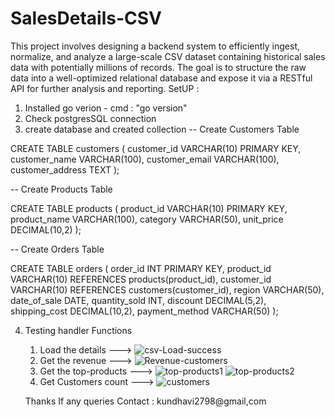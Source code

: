 # SalesDetails-CSV
This project involves designing a backend system to efficiently ingest, normalize, and analyze a large-scale CSV dataset containing historical sales data with potentially millions of records. The goal is to structure the raw data into a well-optimized relational database and expose it via a RESTful API for further analysis and reporting.
SetUP :
1. Installed go verion - cmd : "go version"
2. Check postgresSQL connection
3. create database and created collection
-- Create Customers Table

CREATE TABLE customers (
    customer_id VARCHAR(10) PRIMARY KEY,
    customer_name VARCHAR(100),
    customer_email VARCHAR(100),
    customer_address TEXT
);

-- Create Products Table

CREATE TABLE products (
    product_id VARCHAR(10) PRIMARY KEY,
    product_name VARCHAR(100),
    category VARCHAR(50),
    unit_price DECIMAL(10,2)
);

-- Create Orders Table

CREATE TABLE orders (
    order_id INT PRIMARY KEY,
    product_id VARCHAR(10) REFERENCES products(product_id),
    customer_id VARCHAR(10) REFERENCES customers(customer_id),
    region VARCHAR(50),
    date_of_sale DATE,
    quantity_sold INT,
    discount DECIMAL(5,2),
    shipping_cost DECIMAL(10,2),
    payment_method VARCHAR(50)
);

4. Testing handler Functions
     1. Load the details ---> ![csv-Load-success](https://github.com/user-attachments/assets/226afcae-1f39-44a8-9e36-b2a00024412e)
     2. Get the revenue ---> ![Revenue-customers](https://github.com/user-attachments/assets/1c16ed3a-f82f-4d94-bf78-29372441f3be)
     3. Get the top-products --->
         ![top-products1](https://github.com/user-attachments/assets/d6b772dc-1505-4059-85b9-eb217e78b620)
         ![top-products2](https://github.com/user-attachments/assets/a2a0ad62-f10f-4c6b-b261-d34eeb2e54ae)
    4. Get Customers count ---> ![customers](https://github.com/user-attachments/assets/8c050ed0-6045-4622-960c-a71e1d98ce99)
  

   Thanks If any queries
   Contact : kundhavi2798@gmail,com






